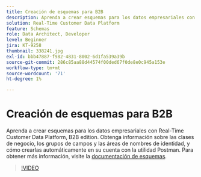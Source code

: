 ```yaml
---
title: Creación de esquemas para B2B
description: Aprenda a crear esquemas para los datos empresariales con Real-Time Customer Data Platform, B2B edition.
solution: Real-Time Customer Data Platform
feature: Schemas
role: Data Architect, Developer
level: Beginner
jira: KT-9258
thumbnail: 338241.jpg
exl-id: bbb47887-f982-4831-8002-6d1fa539a39b
source-git-commit: 286c85aa88d44574f00ded67f0de8e0c945a153e
workflow-type: tm+mt
source-wordcount: '71'
ht-degree: 1%

---
```


# Creación de esquemas para B2B

Aprenda a crear esquemas para los datos empresariales con Real-Time Customer Data Platform, B2B edition. Obtenga información sobre las clases de negocio, los grupos de campos y las áreas de nombres de identidad, y cómo crearlas automáticamente en su cuenta con la utilidad Postman. Para obtener más información, visite la [documentación de esquemas](https://experienceleague.adobe.com/docs/experience-platform/xdm/home.html?lang=es).

>[!VIDEO](https://video.tv.adobe.com/v/3453394?learn=on&enablevpops&captions=spa)
